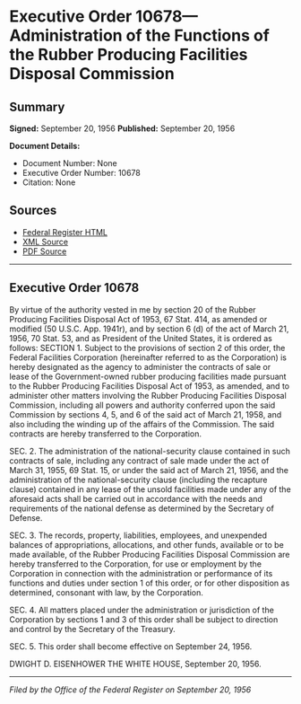 # Executive Order 10678—Administration of the Functions of the Rubber Producing Facilities Disposal Commission

## Summary

**Signed:** September 20, 1956
**Published:** September 20, 1956

**Document Details:**
- Document Number: None
- Executive Order Number: 10678
- Citation: None

## Sources
- [Federal Register HTML](https://www.presidency.ucsb.edu/documents/executive-order-10678-administration-the-functions-the-rubber-producing-facilities)
- [XML Source](None)
- [PDF Source](None)

---

## Executive Order 10678

By virtue of the authority vested in me by section 20 of the Rubber Producing Facilities Disposal Act of 1953, 67 Stat. 414, as amended or modified (50 U.S.C. App. 1941r), and by section 6 (d) of the act of March 21, 1956, 70 Stat. 53, and as President of the United States, it is ordered as follows:
SECTION 1. Subject to the provisions of section 2 of this order, the Federal Facilities Corporation (hereinafter referred to as the Corporation) is hereby designated as the agency to administer the contracts of sale or lease of the Government-owned rubber producing facilities made pursuant to the Rubber Producing Facilities Disposal Act of 1953, as amended, and to administer other matters involving the Rubber Producing Facilities Disposal Commission, including all powers and authority conferred upon the said Commission by sections 4, 5, and 6 of the said act of March 21, 1958, and also including the winding up of the affairs of the Commission. The said contracts are hereby transferred to the Corporation.

SEC. 2. The administration of the national-security clause contained in such contracts of sale, including any contract of sale made under the act of March 31, 1955, 69 Stat. 15, or under the said act of March 21, 1956, and the administration of the national-security clause (including the recapture clause) contained in any lease of the unsold facilities made under any of the aforesaid acts shall be carried out in accordance with the needs and requirements of the national defense as determined by the Secretary of Defense.

SEC. 3. The records, property, liabilities, employees, and unexpended balances of appropriations, allocations, and other funds, available or to be made available, of the Rubber Producing Facilities Disposal Commission are hereby transferred to the Corporation, for use or employment by the Corporation in connection with the administration or performance of its functions and duties under section 1 of this order, or for other disposition as determined, consonant with law, by the Corporation.

SEC. 4. All matters placed under the administration or jurisdiction of the Corporation by sections 1 and 3 of this order shall be subject to direction and control by the Secretary of the Treasury.

SEC. 5. This order shall become effective on September 24, 1956.

DWIGHT D. EISENHOWER
THE WHITE HOUSE,
September 20, 1956.

---

*Filed by the Office of the Federal Register on September 20, 1956*
